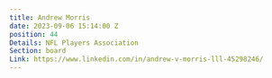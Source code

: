 ```yaml
---
title: Andrew Morris
date: 2023-09-06 15:14:00 Z
position: 44
Details: NFL Players Association
Section: board
Link: https://www.linkedin.com/in/andrew-v-morris-lll-45298246/
---
```


